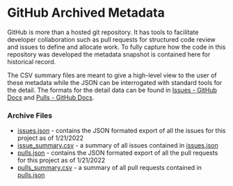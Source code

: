 # GitHub Archived Metadata

GitHub is more than a hosted git repository. It has tools to facilitate developer collaboration such as pull requests for structured code review and issues to define and allocate work. To fully capture how the code in this repository was developed the metadata snapshot is contained here for historical record.

The CSV summary files are meant to give a high-level view to the user of these metadata while the JSON can be interrogated with standard tools for the detail. The formats for the detail data can be found in [Issues - GitHub Docs](https://docs.github.com/en/rest/reference/issues) and  [Pulls - GitHub Docs](https://docs.github.com/en/rest/reference/pulls).

### Archive Files
- [issues.json](issues.json) - contains the JSON formated export of all the issues for this project as of 1/21/2022
- [issue_summary.csv](issue_summary.csv) - a summary of all issues contained in [issues.json](issues.json)
- [pulls.json](pulls.json) - contains the JSON formated export of all the pull requests for this project as of 1/21/2022
- [pulls_summary.csv](pulls_summary.csv) - a summary of all pull requests contained in [pulls.json](pulls.json)
